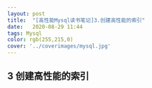 ```yaml
---
layout: post
title:  "[高性能Mysql读书笔记]3.创建高性能的索引"
date:   2020-08-29 11:44
tags: Mysql
color: rgb(255,215,0)
cover: '../coverimages/mysql.jpg'
---
```


## 3 创建高性能的索引

>
